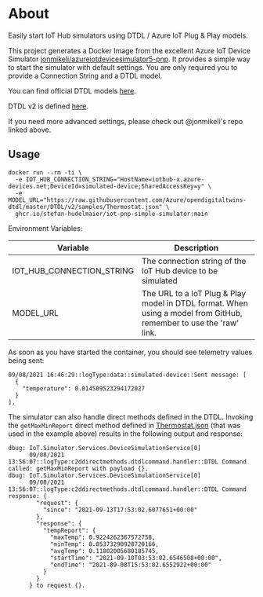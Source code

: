 # About

Easily start IoT Hub simulators using DTDL / Azure IoT Plug & Play models.

This project generates a Docker Image from the excellent Azure IoT Device Simulator [jonmikeli/azureiotdevicesimulator5-pnp](https://github.com/jonmikeli/azureiotdevicesimulator5-pnp).
It provides a simple way to start the simulator with default settings. You are only required you to provide a Connection String and a DTDL model.

You can find official DTDL models [here](https://github.com/Azure/iot-plugandplay-models/tree/main/dtmi).

DTDL v2 is defined [here](https://github.com/Azure/opendigitaltwins-dtdl/blob/master/DTDL/v2/dtdlv2.md).

If you need more advanced settings, please check out @jonmikeli's repo linked above.

## Usage

```console
docker run --rm -ti \
  -e IOT_HUB_CONNECTION_STRING="HostName=iothub-x.azure-devices.net;DeviceId=simulated-device;SharedAccessKey=y" \
  -e MODEL_URL="https://raw.githubusercontent.com/Azure/opendigitaltwins-dtdl/master/DTDL/v2/samples/Thermostat.json" \
  ghcr.io/stefan-hudelmaier/iot-pnp-simple-simulator:main
```

Environment Variables:

| Variable                     | Description         |
| -----------------------------|---------------|
| IOT_HUB_CONNECTION_STRING    | The connection string of the IoT Hub device to be simulated |
| MODEL_URL                    | The URL to a IoT Plug & Play model in DTDL format. When using a model from GitHub, remember to use the 'raw' link.


As soon as you have started the container, you should see telemetry values being sent:

```
09/08/2021 16:46:29::logType:data::simulated-device::Sent message: [
  {
    "temperature": 0.014509523294172027
  }
].
```

The simulator can also handle direct methods defined in the DTDL. Invoking the `getMaxMinReport` direct method defined in 
[Thermostat.json](https://raw.githubusercontent.com/Azure/opendigitaltwins-dtdl/master/DTDL/v2/samples/Thermostat.json) (that was used in the example above) results in the following output and response:

```
dbug: IoT.Simulator.Services.DeviceSimulationService[0]
      09/08/2021 13:56:07::logType:c2ddirectmethods.dtdlcommand.handler::DTDL Command called: getMaxMinReport with payload {}.
dbug: IoT.Simulator.Services.DeviceSimulationService[0]
      09/08/2021 13:56:07::logType:c2ddirectmethods.dtdlcommand.handler::DTDL Command response: {
        "request": {
          "since": "2021-09-13T17:53:02.6077651+00:00"
        },
        "response": {
          "tempReport": {
            "maxTemp": 0.9224262367572758,
            "minTemp": 0.05373290928720166,
            "avgTemp": 0.11802005680185745,
            "startTime": "2021-09-10T03:53:02.6546508+00:00",
            "endTime": "2021-09-08T15:53:02.6552922+00:00"
          }
        }
      } to request {}.
```
